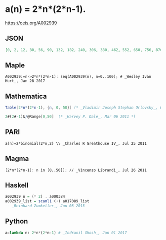 # a\(n\) \= 2\*n\*\(2\*n\-1\)\.
https://oeis.org/A002939
## JSON
```JSON
[0, 2, 12, 30, 56, 90, 132, 182, 240, 306, 380, 462, 552, 650, 756, 870, 992, 1122, 1260, 1406, 1560, 1722, 1892, 2070, 2256, 2450, 2652, 2862, 3080, 3306, 3540, 3782, 4032, 4290, 4556, 4830, 5112, 5402, 5700, 6006, 6320, 6642, 6972, 7310, 7656, 8010, 8372]
```
## Maple
```Maple
A002939:=n->2*n*(2*n-1): seq(A002939(n), n=0..100); # _Wesley Ivan Hurt_, Jan 28 2017
```
## Mathematica
```Mathematica
Table[2*n*(2*n-1), {n, 0, 50}] (* _Vladimir Joseph Stephan Orlovsky_, Oct 25 2008 *)
```
```Mathematica
2#(2#-1)&/@Range[0,50]  (* _Harvey P. Dale_, Mar 06 2011 *)
```
## PARI
```PARI
a(n)=2*binomial(2*n,2) \\ _Charles R Greathouse IV_, Jul 25 2011
```
## Magma
```Magma
[2*n*(2*n-1): n in [0..50]]; // _Vincenzo Librandi_, Jul 26 2011
```
## Haskell
```Haskell
a002939 n = (* 2) . a000384
a002939_list = scanl1 (+) a017089_list
-- _Reinhard Zumkeller_, Jun 08 2015
```
## Python
```Python
a=lambda n: 2*n*(2*n-1) # _Indranil Ghosh_, Jan 01 2017
```
